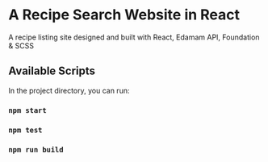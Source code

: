# A Recipe Search Website in React

A recipe listing site designed and built with React, Edamam API, Foundation & SCSS

## Available Scripts

In the project directory, you can run:

### `npm start`

### `npm test`

### `npm run build`
